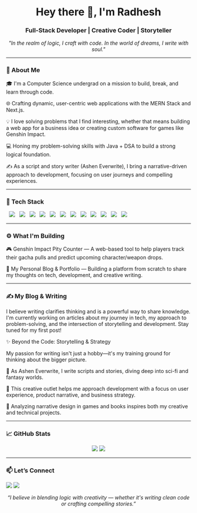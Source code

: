 <h1 align="center">Hey there 👋, I'm Radhesh</h1>
<h3 align="center">Full-Stack Developer | Creative Coder | Storyteller</h3>

<p align="center">
<em>"In the realm of logic, I craft with code. In the world of dreams, I write with soul."</em>
</p>

---

<h3>🚀 About Me</h3>

🎓 I'm a Computer Science undergrad on a mission to build, break, and learn through code.

🌐 Crafting dynamic, user-centric web applications with the MERN Stack and Next.js.

💡 I love solving problems that I find interesting, whether that means building a web app for a business idea or creating custom software for games like Genshin Impact.

💻 Honing my problem-solving skills with Java + DSA to build a strong logical foundation.

✍️ As a script and story writer (Ashen Everwrite), I bring a narrative-driven approach to development, focusing on user journeys and compelling experiences.

---

<h3>🧰 Tech Stack</h3>

<p align="left">
  <img src="https://img.shields.io/badge/Java-ED8B00?style=for-the-badge&logo=java&logoColor=white"/>
  <img src="https://img.shields.io/badge/Javascript-F7DF1E?style=for-the-badge&logo=javascript&logoColor=black"/>
  <img src="https://img.shields.io/badge/React-20232A?style=for-the-badge&logo=react&logoColor=61DAFB"/>
  <img src="https://img.shields.io/badge/Node.js-339933?style=for-the-badge&logo=node.js&logoColor=white"/>
  <img src="https://img.shields.io/badge/Express.js-000000?style=for-the-badge&logo=express&logoColor=white"/>
  <img src="https://img.shields.io/badge/MongoDB-4EA94B?style=for-the-badge&logo=mongodb&logoColor=white"/>
  <img src="https://img.shields.io/badge/MySQL-00758F?style=for-the-badge&logo=mysql&logoColor=white"/>
  <img src="https://img.shields.io/badge/Flutter-02569B?style=for-the-badge&logo=flutter&logoColor=white"/>
  <img src="https://img.shields.io/badge/Dart-0175C2?style=for-the-badge&logo=dart&logoColor=white"/>
  <img src="https://img.shields.io/badge/AWS-232F3E?style=for-the-badge&logo=amazon-aws&logoColor=white"/>
  <img src="https://img.shields.io/badge/Git-F05032?style=for-the-badge&logo=git&logoColor=white"/>
  <img src="https://img.shields.io/badge/GitHub-181717?style=for-the-badge&logo=github&logoColor=white"/>
</p>

---

<h3>⚙️ What I'm Building</h3>

🎮 Genshin Impact Pity Counter — A web-based tool to help players track their gacha pulls and predict upcoming character/weapon drops.

📝 My Personal Blog & Portfolio — Building a platform from scratch to share my thoughts on tech, development, and creative writing.

---

<h3>✍️ My Blog & Writing</h3>

I believe writing clarifies thinking and is a powerful way to share knowledge. I'm currently working on articles about my journey in tech, my approach to problem-solving, and the intersection of storytelling and development. Stay tuned for my first post!

✨ Beyond the Code: Storytelling & Strategy

My passion for writing isn't just a hobby—it's my training ground for thinking about the bigger picture.

📝 As Ashen Everwrite, I write scripts and stories, diving deep into sci-fi and fantasy worlds.

🧠 This creative outlet helps me approach development with a focus on user experience, product narrative, and business strategy.

🌌 Analyzing narrative design in games and books inspires both my creative and technical projects.

---

<h3>📈 GitHub Stats</h3>
<p align="center">
<img src="https://github-readme-stats.vercel.app/api?username=Radhesh20&show_icons=true&theme=tokyonight&cache_seconds=60" />
<img src="https://github-readme-streak-stats.herokuapp.com/?user=Radhesh20&theme=tokyonight&date_format=M%20j%5B%2C%20Y%5D" />
</p>

---

<h3>📫 Let’s Connect</h3>

<p align="left">
<a href="mailto:radheshkumar2004@gmail.com"><img src="https://img.shields.io/badge/Gmail-D14836?style=for-the-badge&logo=gmail&logoColor=white" /></a>
<a href="https://www.linkedin.com/in/radheshkumarkm"><img src="https://img.shields.io/badge/LinkedIn-0A66C2?style=for-the-badge&logo=linkedin&logoColor=white" /></a>
</p>

<p align="center"><em>“I believe in blending logic with creativity — whether it's writing clean code or crafting compelling stories.”</em></p>
